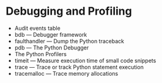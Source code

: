 # Debugging and Profiling

- Audit events table
- bdb — Debugger framework
- faulthandler — Dump the Python traceback
- pdb — The Python Debugger
- The Python Profilers
- timeit — Measure execution time of small code snippets
- trace — Trace or track Python statement execution
- tracemalloc — Trace memory allocations

